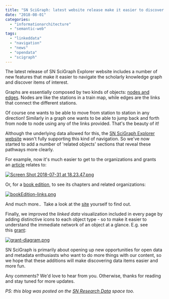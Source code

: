 ```yaml
---
title: "SN SciGraph: latest website release make it easier to discover related content"
date: "2018-08-01"
categories: 
  - "informationarchitecture"
  - "semantic-web"
tags: 
  - "linkeddata"
  - "navigation"
  - "news"
  - "opendata"
  - "scigraph"
---
```


The latest release of SN SciGraph Explorer website includes a number of new features that make it easier to navigate the scholarly knowledge graph and discover items of interest.

Graphs are essentially composed by two kinds of objects: [nodes and edges](https://en.wikipedia.org/wiki/Graph_theory). Nodes are like the stations in a train map, while edges are the links that connect the different stations.

Of course one wants to be able to move from station to station in any direction! Similarly in a graph one wants to be able to jump back and forth from node to node using any of the links provided. That's the beauty of it!

Although the underlying data allowed for this, the [SN SciGraph Explorer website](https://scigraph.springernature.com/explorer) wasn't fully supporting this kind of navigation. So we've now started to add a number of 'related objects' sections that reveal these pathways more clearly.

For example, now it's much easier to get to the organizations and grants an [article](https://scigraph.springernature.com/things/articles/847fd3229b37409e49155ed96d3aabd4) relates to:

[![Screen Shot 2018-07-31 at 18.23.47.png](/media/static/blog_img/Screen-Shot-2018-07-31-at-18.23.47.png)](https://scigraph.springernature.com/things/articles/847fd3229b37409e49155ed96d3aabd4)

Or, for a [book edition](https://scigraph.springernature.com/things/book-editions/3101c98cc1558e4fd4e533e8b7caad87), to see its chapters and related organizations:

[![bookEdition-links.png](/media/static/blog_img/bookEdition-links.png)](https://scigraph.springernature.com/things/book-editions/3101c98cc1558e4fd4e533e8b7caad87)

And much more..  Take a look at the [site](https://scigraph.springernature.com/explorer) yourself to find out.

Finally, we improved the _linked data_ visualization included in every page by adding distinctive icons to each object type - so to make it easier to understand the immediate network of an object at a glance. E.g. see this [grant](https://scigraph.springernature.com/things/grants/c741f014f7e20fdd3bd510aac2c16693):

[![grant-diagram.png](/media/static/blog_img/grant-diagram.png)](https://scigraph.springernature.com/things/grants/c741f014f7e20fdd3bd510aac2c16693)

SN SciGraph is primarily about opening up new opportunities for open data and metadata enthusiasts who want to do more things with our content, so we hope that these additions will make discovering data items easier and more fun.

Any comments? We'd love to hear from you. Otherwise, thanks for reading and stay tuned for more updates.

_PS: this blog was posted on the [SN Research Data](https://researchdata.springernature.com/users/82895-sn-scigraph/posts/37235-sn-scigraph-latest-website-release-make-it-easier-to-discover-related-content) space too._
